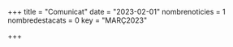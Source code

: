 +++
title             = "Comunicat"
date	 	  	  = "2023-02-01"
nombrenoticies    = 1
nombredestacats   = 0
key 		  	  = "MARÇ2023"

+++
